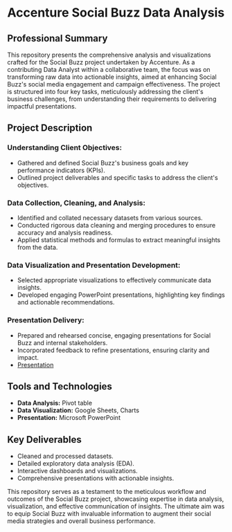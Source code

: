 # Accenture Social Buzz Data Analysis 

## Professional Summary

This repository presents the comprehensive analysis and visualizations crafted for the Social Buzz project undertaken by Accenture. As a contributing Data Analyst within a collaborative team, the focus was on transforming raw data into actionable insights, aimed at enhancing Social Buzz's social media engagement and campaign effectiveness. The project is structured into four key tasks, meticulously addressing the client's business challenges, from understanding their requirements to delivering impactful presentations.

## Project Description 

### Understanding Client Objectives:

- Gathered and defined Social Buzz's business goals and key performance indicators (KPIs).
- Outlined project deliverables and specific tasks to address the client's objectives.

### Data Collection, Cleaning, and Analysis:

- Identified and collated necessary datasets from various sources.
- Conducted rigorous data cleaning and merging procedures to ensure accuracy and analysis readiness.
- Applied statistical methods and formulas to extract meaningful insights from the data.

### Data Visualization and Presentation Development:

- Selected appropriate visualizations to effectively communicate data insights.
- Developed engaging PowerPoint presentations, highlighting key findings and actionable recommendations.


### Presentation Delivery:

- Prepared and rehearsed concise, engaging presentations for Social Buzz and internal stakeholders.
- Incorporated feedback to refine presentations, ensuring clarity and impact.
- [Presentation](https://drive.google.com/file/d/1VFu3HLPX4xC-xzmo2bOs-Gezchb0wK0C/view?usp=sharing)


## Tools and Technologies

- **Data Analysis:** Pivot table
- **Data Visualization:** Google Sheets, Charts 
- **Presentation:** Microsoft PowerPoint

## Key Deliverables

- Cleaned and processed datasets.
- Detailed exploratory data analysis (EDA).
- Interactive dashboards and visualizations.
- Comprehensive presentations with actionable insights.

This repository serves as a testament to the meticulous workflow and outcomes of the Social Buzz project, showcasing expertise in data analysis, visualization, and effective communication of insights. The ultimate aim was to equip Social Buzz with invaluable information to augment their social media strategies and overall business performance.









